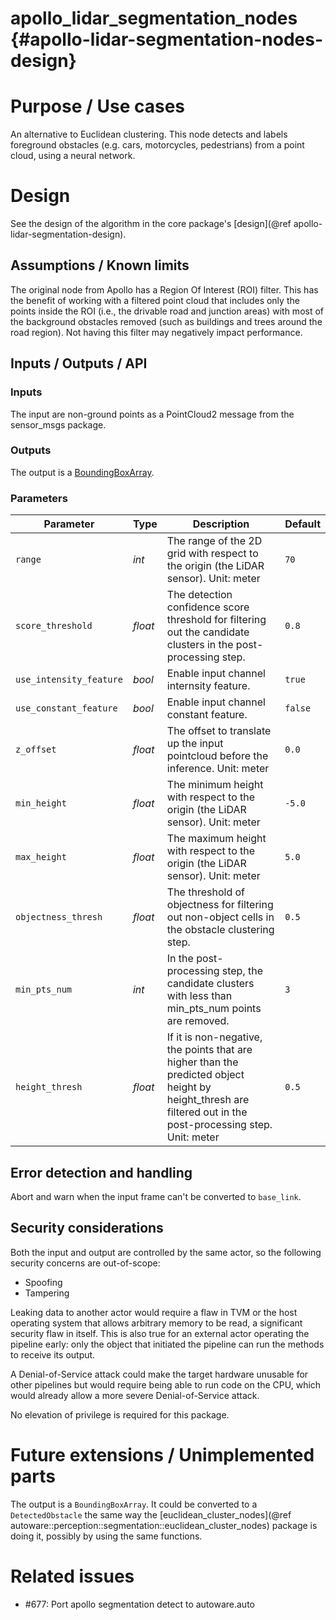 apollo_lidar_segmentation_nodes {#apollo-lidar-segmentation-nodes-design}
========================

# Purpose / Use cases

An alternative to Euclidean clustering.
This node detects and labels foreground obstacles (e.g. cars, motorcycles, pedestrians) from a point
cloud, using a neural network.

# Design

See the design of the algorithm in the core package's [design](@ref apollo-lidar-segmentation-design).

## Assumptions / Known limits

The original node from Apollo has a Region Of Interest (ROI) filter.
This has the benefit of working with a filtered point cloud that includes only the points inside the
ROI (i.e., the drivable road and junction areas) with most of the background obstacles removed (such
as buildings and trees around the road region).
Not having this filter may negatively impact performance.

## Inputs / Outputs / API

### Inputs

The input are non-ground points as a PointCloud2 message from the sensor_msgs package.

### Outputs

The output is a [BoundingBoxArray](https://gitlab.com/autowarefoundation/autoware.auto/autoware_auto_msgs/-/raw/master/autoware_auto_msgs/msg/BoundingBoxArray.msg).

### Parameters

|Parameter|Type|Description|Default|
|---------|----|-----------|-------|
|`range`|*int*|The range of the 2D grid with respect to the origin (the LiDAR sensor). Unit: meter|`70`|
|`score_threshold`|*float*|The detection confidence score threshold for filtering out the candidate clusters in the post-processing step.|`0.8`|
|`use_intensity_feature`|*bool*|Enable input channel internsity feature.|`true`|
|`use_constant_feature`|*bool*|Enable input channel constant feature.|`false`|
|`z_offset`|*float*|The offset to translate up the input pointcloud before the inference. Unit: meter|`0.0`|
|`min_height`|*float*|The minimum height with respect to the origin (the LiDAR sensor). Unit: meter|`-5.0`|
|`max_height`|*float*|The maximum height with respect to the origin (the LiDAR sensor). Unit: meter|`5.0`|
|`objectness_thresh`|*float*|The threshold of objectness for filtering out non-object cells in the obstacle clustering step.|`0.5`|
|`min_pts_num`|*int*|In the post-processing step, the candidate clusters with less than min_pts_num points are removed.|`3`|
|`height_thresh`|*float*|If it is non-negative, the points that are higher than the predicted object height by height_thresh are filtered out in the post-processing step. Unit: meter|`0.5`|

## Error detection and handling

Abort and warn when the input frame can't be converted to `base_link`.

## Security considerations

Both the input and output are controlled by the same actor, so the following security concerns are
out-of-scope:

- Spoofing
- Tampering

Leaking data to another actor would require a flaw in TVM or the host operating system that allows
arbitrary memory to be read, a significant security flaw in itself.
This is also true for an external actor operating the pipeline early: only the object that initiated
the pipeline can run the methods to receive its output.

A Denial-of-Service attack could make the target hardware unusable for other pipelines but would
require being able to run code on the CPU, which would already allow a more severe Denial-of-Service
attack.

No elevation of privilege is required for this package.

# Future extensions / Unimplemented parts

The output is a `BoundingBoxArray`.
It could be converted to a `DetectedObstacle` the same way the
[euclidean_cluster_nodes](@ref autoware::perception::segmentation::euclidean_cluster_nodes) package
is doing it, possibly by using the same functions.

# Related issues

- #677: Port apollo segmentation detect to autoware.auto
